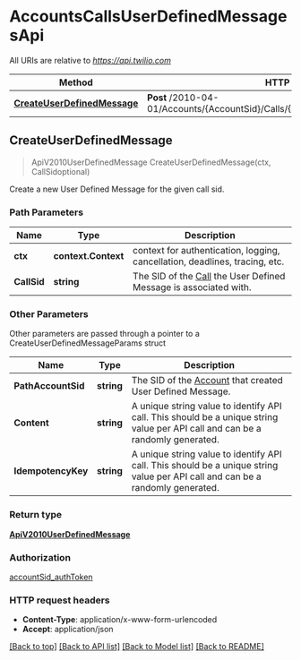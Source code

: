 # AccountsCallsUserDefinedMessagesApi

All URIs are relative to *https://api.twilio.com*

Method | HTTP request | Description
------------- | ------------- | -------------
[**CreateUserDefinedMessage**](AccountsCallsUserDefinedMessagesApi.md#CreateUserDefinedMessage) | **Post** /2010-04-01/Accounts/{AccountSid}/Calls/{CallSid}/UserDefinedMessages.json | 



## CreateUserDefinedMessage

> ApiV2010UserDefinedMessage CreateUserDefinedMessage(ctx, CallSidoptional)



Create a new User Defined Message for the given call sid.

### Path Parameters


Name | Type | Description
------------- | ------------- | -------------
**ctx** | **context.Context** | context for authentication, logging, cancellation, deadlines, tracing, etc.
**CallSid** | **string** | The SID of the [Call](https://www.twilio.com/docs/voice/api/call-resource) the User Defined Message is associated with.

### Other Parameters

Other parameters are passed through a pointer to a CreateUserDefinedMessageParams struct


Name | Type | Description
------------- | ------------- | -------------
**PathAccountSid** | **string** | The SID of the [Account](https://www.twilio.com/docs/iam/api/account) that created User Defined Message.
**Content** | **string** | A unique string value to identify API call. This should be a unique string value per API call and can be a randomly generated.
**IdempotencyKey** | **string** | A unique string value to identify API call. This should be a unique string value per API call and can be a randomly generated.

### Return type

[**ApiV2010UserDefinedMessage**](ApiV2010UserDefinedMessage.md)

### Authorization

[accountSid_authToken](../README.md#accountSid_authToken)

### HTTP request headers

- **Content-Type**: application/x-www-form-urlencoded
- **Accept**: application/json

[[Back to top]](#) [[Back to API list]](../README.md#documentation-for-api-endpoints)
[[Back to Model list]](../README.md#documentation-for-models)
[[Back to README]](../README.md)

